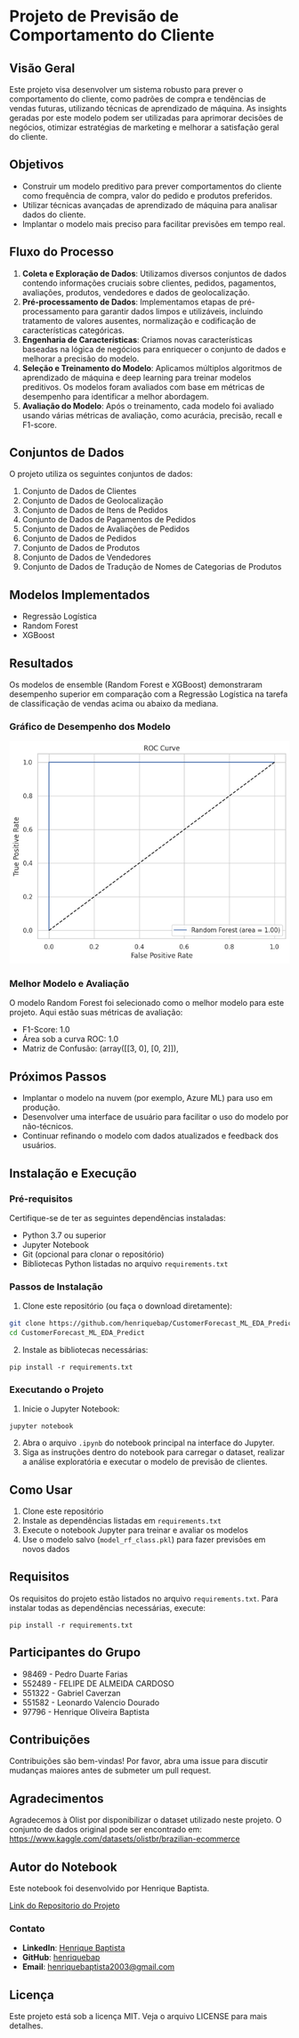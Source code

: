 # Projeto de Previsão de Comportamento do Cliente

## Visão Geral

Este projeto visa desenvolver um sistema robusto para prever o comportamento do cliente, como padrões de compra e tendências de vendas futuras, utilizando técnicas de aprendizado de máquina. As insights geradas por este modelo podem ser utilizadas para aprimorar decisões de negócios, otimizar estratégias de marketing e melhorar a satisfação geral do cliente.

## Objetivos

- Construir um modelo preditivo para prever comportamentos do cliente como frequência de compra, valor do pedido e produtos preferidos.
- Utilizar técnicas avançadas de aprendizado de máquina para analisar dados do cliente.
- Implantar o modelo mais preciso para facilitar previsões em tempo real.

## Fluxo do Processo

1. **Coleta e Exploração de Dados**: Utilizamos diversos conjuntos de dados contendo informações cruciais sobre clientes, pedidos, pagamentos, avaliações, produtos, vendedores e dados de geolocalização.
2. **Pré-processamento de Dados**: Implementamos etapas de pré-processamento para garantir dados limpos e utilizáveis, incluindo tratamento de valores ausentes, normalização e codificação de características categóricas.
3. **Engenharia de Características**: Criamos novas características baseadas na lógica de negócios para enriquecer o conjunto de dados e melhorar a precisão do modelo.
4. **Seleção e Treinamento do Modelo**: Aplicamos múltiplos algoritmos de aprendizado de máquina e deep learning para treinar modelos preditivos. Os modelos foram avaliados com base em métricas de desempenho para identificar a melhor abordagem.
5. **Avaliação do Modelo**: Após o treinamento, cada modelo foi avaliado usando várias métricas de avaliação, como acurácia, precisão, recall e F1-score.

## Conjuntos de Dados

O projeto utiliza os seguintes conjuntos de dados:

1. Conjunto de Dados de Clientes
2. Conjunto de Dados de Geolocalização
3. Conjunto de Dados de Itens de Pedidos
4. Conjunto de Dados de Pagamentos de Pedidos
5. Conjunto de Dados de Avaliações de Pedidos
6. Conjunto de Dados de Pedidos
7. Conjunto de Dados de Produtos
8. Conjunto de Dados de Vendedores
9. Conjunto de Dados de Tradução de Nomes de Categorias de Produtos

## Modelos Implementados

- Regressão Logística
- Random Forest
- XGBoost

## Resultados

Os modelos de ensemble (Random Forest e XGBoost) demonstraram desempenho superior em comparação com a Regressão Logística na tarefa de classificação de vendas acima ou abaixo da mediana.

### Gráfico de Desempenho dos Modelo

![RandomForestROC](https://github.com/henriquebap/CustomerForecast_ML_EDA_Predict/blob/main/images/RandomForestROC.png)

### Melhor Modelo e Avaliação

O modelo Random Forest foi selecionado como o melhor modelo para este projeto. Aqui estão suas métricas de avaliação:

- F1-Score: 1.0
- Área sob a curva ROC: 1.0
- Matriz de Confusão: (array([[3, 0],
  [0, 2]]),

## Próximos Passos

- Implantar o modelo na nuvem (por exemplo, Azure ML) para uso em produção.
- Desenvolver uma interface de usuário para facilitar o uso do modelo por não-técnicos.
- Continuar refinando o modelo com dados atualizados e feedback dos usuários.

## Instalação e Execução

### Pré-requisitos

Certifique-se de ter as seguintes dependências instaladas:

- Python 3.7 ou superior
- Jupyter Notebook
- Git (opcional para clonar o repositório)
- Bibliotecas Python listadas no arquivo `requirements.txt`

### Passos de Instalação

1. Clone este repositório (ou faça o download diretamente):

```bash
git clone https://github.com/henriquebap/CustomerForecast_ML_EDA_Predict.git
cd CustomerForecast_ML_EDA_Predict
```

2. Instale as bibliotecas necessárias:

```
pip install -r requirements.txt
```

### Executando o Projeto

1. Inicie o Jupyter Notebook:

```
jupyter notebook
```

2. Abra o arquivo `.ipynb` do notebook principal na interface do Jupyter.
3. Siga as instruções dentro do notebook para carregar o dataset, realizar a análise exploratória e executar o modelo de previsão de clientes.

## Como Usar

1. Clone este repositório
2. Instale as dependências listadas em `requirements.txt`
3. Execute o notebook Jupyter para treinar e avaliar os modelos
4. Use o modelo salvo (`model_rf_class.pkl`) para fazer previsões em novos dados

## Requisitos

Os requisitos do projeto estão listados no arquivo `requirements.txt`. Para instalar todas as dependências necessárias, execute:

```
pip install -r requirements.txt
```

## Participantes do Grupo

- 98469 - Pedro Duarte Farias
- 552489 - FELIPE DE ALMEIDA CARDOSO
- 551322 - Gabriel Caverzan
- 551582 - Leonardo Valencio Dourado
- 97796 - Henrique Oliveira Baptista

## Contribuições

Contribuições são bem-vindas! Por favor, abra uma issue para discutir mudanças maiores antes de submeter um pull request.

## Agradecimentos

Agradecemos à Olist por disponibilizar o dataset utilizado neste projeto. O conjunto de dados original pode ser encontrado em:
https://www.kaggle.com/datasets/olistbr/brazilian-ecommerce

## Autor do Notebook

Este notebook foi desenvolvido por Henrique Baptista.

[Link do Repositorio do Projeto](https://github.com/henriquebap/CustomerForecast_ML_EDA_Predict)

### Contato

- **LinkedIn**: [Henrique Baptista](https://www.linkedin.com/in/henrique-baptista777/)
- **GitHub**: [henriquebap](https://github.com/henriquebap)
- **Email**: [henriquebaptista2003@gmail.com](mailto:henriquebaptista2003@gmail.com)

## Licença

Este projeto está sob a licença MIT. Veja o arquivo LICENSE para mais detalhes.
